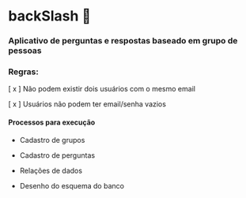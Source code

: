 # backSlash 📨

### Aplicativo de perguntas e respostas baseado em grupo de pessoas

### Regras: 

[ x ] Não podem existir dois usuários com o mesmo email

[ x ] Usuários não podem ter email/senha vazios

#### Processos para execução

-  Cadastro de grupos

- Cadastro de perguntas 

- Relações de dados 

- Desenho do esquema do banco



